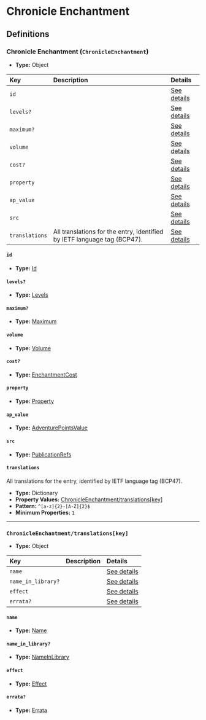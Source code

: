 # Chronicle Enchantment

## Definitions

### <a name="ChronicleEnchantment"></a> Chronicle Enchantment (`ChronicleEnchantment`)

- **Type:** Object

Key | Description | Details
:-- | :-- | :--
`id` |  | <a href="#ChronicleEnchantment/id">See details</a>
`levels?` |  | <a href="#ChronicleEnchantment/levels">See details</a>
`maximum?` |  | <a href="#ChronicleEnchantment/maximum">See details</a>
`volume` |  | <a href="#ChronicleEnchantment/volume">See details</a>
`cost?` |  | <a href="#ChronicleEnchantment/cost">See details</a>
`property` |  | <a href="#ChronicleEnchantment/property">See details</a>
`ap_value` |  | <a href="#ChronicleEnchantment/ap_value">See details</a>
`src` |  | <a href="#ChronicleEnchantment/src">See details</a>
`translations` | All translations for the entry, identified by IETF language tag (BCP47). | <a href="#ChronicleEnchantment/translations">See details</a>

#### <a name="ChronicleEnchantment/id"></a> `id`

- **Type:** <a href="../_Activatable.md#Id">Id</a>

#### <a name="ChronicleEnchantment/levels"></a> `levels?`

- **Type:** <a href="../_Activatable.md#Levels">Levels</a>

#### <a name="ChronicleEnchantment/maximum"></a> `maximum?`

- **Type:** <a href="../_Activatable.md#Maximum">Maximum</a>

#### <a name="ChronicleEnchantment/volume"></a> `volume`

- **Type:** <a href="../_Activatable.md#Volume">Volume</a>

#### <a name="ChronicleEnchantment/cost"></a> `cost?`

- **Type:** <a href="../_Activatable.md#EnchantmentCost">EnchantmentCost</a>

#### <a name="ChronicleEnchantment/property"></a> `property`

- **Type:** <a href="../_Activatable.md#Property">Property</a>

#### <a name="ChronicleEnchantment/ap_value"></a> `ap_value`

- **Type:** <a href="../_Activatable.md#AdventurePointsValue">AdventurePointsValue</a>

#### <a name="ChronicleEnchantment/src"></a> `src`

- **Type:** <a href="../source/_PublicationRef.md#PublicationRefs">PublicationRefs</a>

#### <a name="ChronicleEnchantment/translations"></a> `translations`

All translations for the entry, identified by IETF language tag (BCP47).

- **Type:** Dictionary
- **Property Values:** <a href="#ChronicleEnchantment/translations[key]">ChronicleEnchantment/translations[key]</a>
- **Pattern:** `^[a-z]{2}-[A-Z]{2}$`
- **Minimum Properties:** `1`

---

### <a name="ChronicleEnchantment/translations[key]"></a> `ChronicleEnchantment/translations[key]`

- **Type:** Object

Key | Description | Details
:-- | :-- | :--
`name` |  | <a href="#ChronicleEnchantment/translations[key]/name">See details</a>
`name_in_library?` |  | <a href="#ChronicleEnchantment/translations[key]/name_in_library">See details</a>
`effect` |  | <a href="#ChronicleEnchantment/translations[key]/effect">See details</a>
`errata?` |  | <a href="#ChronicleEnchantment/translations[key]/errata">See details</a>

#### <a name="ChronicleEnchantment/translations[key]/name"></a> `name`

- **Type:** <a href="../_Activatable.md#Name">Name</a>

#### <a name="ChronicleEnchantment/translations[key]/name_in_library"></a> `name_in_library?`

- **Type:** <a href="../_Activatable.md#NameInLibrary">NameInLibrary</a>

#### <a name="ChronicleEnchantment/translations[key]/effect"></a> `effect`

- **Type:** <a href="../_Activatable.md#Effect">Effect</a>

#### <a name="ChronicleEnchantment/translations[key]/errata"></a> `errata?`

- **Type:** <a href="../source/_Erratum.md#Errata">Errata</a>
